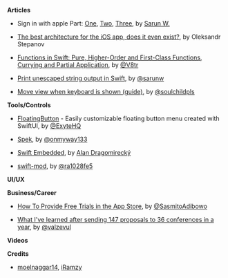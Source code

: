 

**Articles**

* Sign in with apple Part: [One](https://sarunw.com/posts/sign-in-with-apple-1), [Two](https://sarunw.com/posts/sign-in-with-apple-2), [Three](https://sarunw.com/posts/sign-in-with-apple-3), by [Sarun W.](https://twitter.com/sarunw)

* [The best architecture for the iOS app, does it even exist?](https://medium.com/flawless-app-stories/the-best-architecture-for-ios-app-does-it-even-exist-3af357ac62e7), by Oleksandr Stepanov

* [Functions in Swift: Pure, Higher-Order and First-Class Functions, Currying and Partial Application](https://www.vadimbulavin.com/pure-functions-higher-order-functions-and-first-class-functions-in-swift/), by [@V8tr](https://twitter.com/V8tr)

* [Print unescaped string output in Swift](https://sarunw.com/tips/print-unescaped-string/), by [@sarunw](https://twitter.com/sarunw)

* [Move view when keyboard is shown (guide)](https://fluffy.es/move-view-when-keyboard-is-shown/), by [@soulchildpls](http://twitter.com/soulchildpls)

**Tools/Controls**

* [FloatingButton](https://github.com/exyte/FloatingButton) - Easily customizable floating button menu created with SwiftUI, by [@ExyteHQ](https://twitter.com/ExyteHQ)

* [Spek](https://github.com/onmyway133/Spek), by [@onmyway133](https://twitter.com/onmyway133)

* [Swift Embedded](https://github.com/swift-embedded/swift-embedded), by [Alan Dragomirecký](https://github.com/dragomirecky)

* [swift-mod](https://github.com/ra1028/swift-mod), by [@ra1028fe5](https://twitter.com/ra1028fe5)


**UI/UX**



**Business/Career**

* [How To Provide Free Trials in the App Store](https://cutecoder.org/business/free-trial-app-store/), by [@SasmitoAdibowo](https://twitter.com/SasmitoAdibowo/)

* [What I've learned after sending 147 proposals to 36 conferences in a year](https://drobinin.com/posts/what-ive-learned-after-sending-147-proposals-to-36-conferences-in-a-year/), by [@valzevul](https://twitter.com/valzevul)

**Videos**


**Credits**

*  [moelnaggar14](http://github.com/MoElnaggar14), [iRamzy](http://github.com/iramzy)
